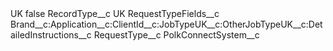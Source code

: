 <?xml version="1.0" encoding="UTF-8"?>
<CustomMetadata xmlns="http://soap.sforce.com/2006/04/metadata" xmlns:xsi="http://www.w3.org/2001/XMLSchema-instance" xmlns:xsd="http://www.w3.org/2001/XMLSchema">
    <label>UK</label>
    <protected>false</protected>
    <values>
        <field>RecordType__c</field>
        <value xsi:type="xsd:string">UK</value>
    </values>
    <values>
        <field>RequestTypeFields__c</field>
        <value xsi:type="xsd:string">Brand__c:Application__c:ClientId__c:JobTypeUK__c:OtherJobTypeUK__c:DetailedInstructions__c</value>
    </values>
    <values>
        <field>RequestType__c</field>
        <value xsi:type="xsd:string">PolkConnectSystem__c</value>
    </values>
</CustomMetadata>
